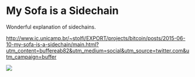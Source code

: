 # My Sofa is a Sidechain

Wonderful explanation of sidechains.

http://www.ic.unicamp.br/~stolfi/EXPORT/projects/bitcoin/posts/2015-06-10-my-sofa-is-a-sidechain/main.html?utm_content=buffereab82&utm_medium=social&utm_source=twitter.com&utm_campaign=buffer

![](http://www.ic.unicamp.br/~stolfi/EXPORT/projects/bitcoin/posts/2015-06-10-my-sofa-is-a-sidechain/images/my-sofa-edit.png)
